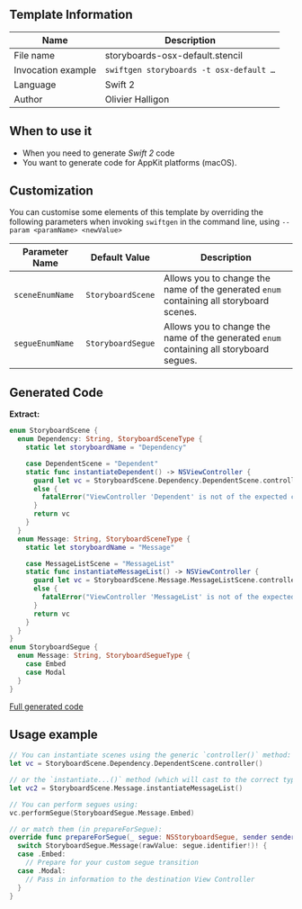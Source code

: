 ## Template Information

| Name      | Description       |
| --------- | ----------------- |
| File name | storyboards-osx-default.stencil |
| Invocation example | `swiftgen storyboards -t osx-default …` |
| Language | Swift 2 |
| Author | Olivier Halligon |

## When to use it

- When you need to generate *Swift 2* code
- You want to generate code for AppKit platforms (macOS).

## Customization

You can customise some elements of this template by overriding the following parameters when invoking `swiftgen` in the command line, using `--param <paramName> <newValue>`

| Parameter Name | Default Value | Description |
| -------------- | ------------- | ----------- |
| `sceneEnumName` | `StoryboardScene` | Allows you to change the name of the generated `enum` containing all storyboard scenes. |
| `segueEnumName` | `StoryboardSegue` | Allows you to change the name of the generated `enum` containing all storyboard segues. |

## Generated Code

**Extract:**

```swift
enum StoryboardScene {
  enum Dependency: String, StoryboardSceneType {
    static let storyboardName = "Dependency"

    case DependentScene = "Dependent"
    static func instantiateDependent() -> NSViewController {
      guard let vc = StoryboardScene.Dependency.DependentScene.controller() as? NSViewController
      else {
        fatalError("ViewController 'Dependent' is not of the expected class NSViewController.")
      }
      return vc
    }
  }
  enum Message: String, StoryboardSceneType {
    static let storyboardName = "Message"

    case MessageListScene = "MessageList"
    static func instantiateMessageList() -> NSViewController {
      guard let vc = StoryboardScene.Message.MessageListScene.controller() as? NSViewController
      else {
        fatalError("ViewController 'MessageList' is not of the expected class NSViewController.")
      }
      return vc
    }
  }
}
enum StoryboardSegue {
  enum Message: String, StoryboardSegueType {
    case Embed
    case Modal
  }
}
```

[Full generated code](https://github.com/SwiftGen/templates/blob/master/Tests/Expected/Storyboards-macOS/default-context-all.swift)

## Usage example

```swift
// You can instantiate scenes using the generic `controller()` method:
let vc = StoryboardScene.Dependency.DependentScene.controller()

// or the `instantiate...()` method (which will cast to the correct type):
let vc2 = StoryboardScene.Message.instantiateMessageList()

// You can perform segues using:
vc.performSegue(StoryboardSegue.Message.Embed)

// or match them (in prepareForSegue):
override func prepareForSegue(_ segue: NSStoryboardSegue, sender sender: AnyObject?) {
  switch StoryboardSegue.Message(rawValue: segue.identifier!)! {
  case .Embed:
    // Prepare for your custom segue transition
  case .Modal:
    // Pass in information to the destination View Controller
  }
}
```
